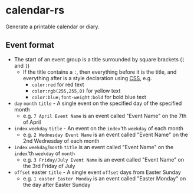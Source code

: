 # calendar-rs

Generate a printable calendar or diary.

## Event format

  + The start of an event group is a title surrounded by square brackets (`[` and `]`)
    + If the title contains a `:`, then everything before it is the title,
      and everything after is a style declaration using [CSS](https://developer.mozilla.org/en-US/docs/Web/CSS/CSS_Text), e.g.
      + `color:red` for red text
      + `color:rgb(255,255,0)` for yellow text
      + `color:blue;font-weight:bold` for bold blue text
  + `day` `month` `title` - A single event on the specified day of the specified month
    + e.g. `7 April Event Name` is an event called "Event Name" on the 7th of April
  + `index` `weekday` `title` - An event on the `index`'th `weekday` of each month
    + e.g. `2 Wednesday Event Name` is an event called "Event Name" on the 2nd Wednesday of each month
  + `index` `weekday`/`month` `title` is an event called "Event Name" on the `index`'th `weekday` of `month`
    + e.g. `3 Friday/July Event Name` is an event called "Event Name" on the 3rd Friday of July
  + `offset` easter `title` - A single event `offset` days from Easter Sunday
    + e.g. `1 easter Easter Monday` is an event called "Easter Monday" on the day after Easter Sunday
